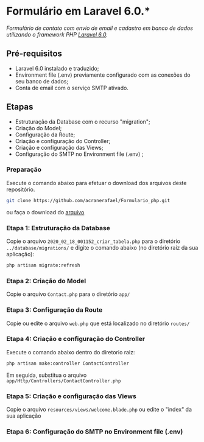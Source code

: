 # Formulário em Laravel 6.0.*


_Formulário de contato com envio de email e cadastro em banco de dados utilizando o framework PHP [Laravel 6.0](http://www.laravel.com)._


## Pré-requisitos
- Laravel 6.0 instalado e traduzido;
- Environment file (.env) previamente configurado com as conexões do seu banco de dados;
- Conta de email com o serviço SMTP ativado.

## Etapas
* Estruturação da Database com o recurso "migration";
* Criação do Model;
* Configuração da Route;
* Criação e configuração do Controller;
* Criação e configuração das Views;
* Configuração do SMTP no Environment file (.env)  ;

### Preparação
Execute o comando abaixo para efetuar o download dos arquivos deste repositório.
```sh
git clone https://github.com/acranerafael/Formulario_php.git

```
ou faça o download do [arquivo](https://github.com/acranerafael/Formulario_php/archive/master.zip)

### Etapa 1: Estruturação da Database
Copie o arquivo `2020_02_18_001152_criar_tabela.php` para o diretório `../database/migrations/` e digite o comando abaixo (no diretório raiz da sua aplicação):
```sh
php artisan migrate:refresh

```

### Etapa 2: Criação do Model
Copie o arquivo `Contact.php` para o diretório `app/`

### Etapa 3: Configuração da Route
Copie ou edite o arquivo `web.php` que está localizado no diretório `routes/`

### Etapa 4: Criação e configuração do Controller
Execute o comando abaixo dentro do diretorio raiz:
```sh
php artisan make:controller ContactController

```

Em seguida, substitua o arquivo `app/Http/Controllers/ContactController.php`


### Etapa 5: Criação e configuração das Views


Copie o arquivo `resources/views/welcome.blade.php` ou edite o "index" da sua aplicação


### Etapa 6: Configuração do SMTP no Environment file (.env)
